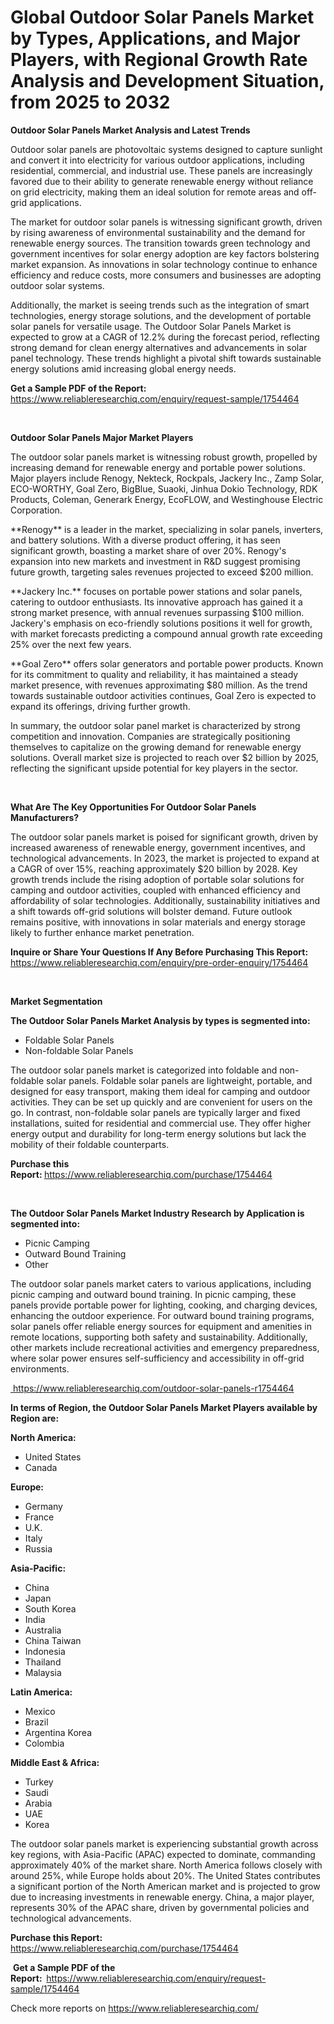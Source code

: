 <p><h1>Global Outdoor Solar Panels Market by Types, Applications, and Major Players, with Regional Growth Rate Analysis and Development Situation, from 2025 to 2032</h1></p><p><strong>Outdoor Solar Panels Market Analysis and Latest Trends</strong></p>
<p><p>Outdoor solar panels are photovoltaic systems designed to capture sunlight and convert it into electricity for various outdoor applications, including residential, commercial, and industrial use. These panels are increasingly favored due to their ability to generate renewable energy without reliance on grid electricity, making them an ideal solution for remote areas and off-grid applications.</p><p>The market for outdoor solar panels is witnessing significant growth, driven by rising awareness of environmental sustainability and the demand for renewable energy sources. The transition towards green technology and government incentives for solar energy adoption are key factors bolstering market expansion. As innovations in solar technology continue to enhance efficiency and reduce costs, more consumers and businesses are adopting outdoor solar systems.</p><p>Additionally, the market is seeing trends such as the integration of smart technologies, energy storage solutions, and the development of portable solar panels for versatile usage. The Outdoor Solar Panels Market is expected to grow at a CAGR of 12.2% during the forecast period, reflecting strong demand for clean energy alternatives and advancements in solar panel technology. These trends highlight a pivotal shift towards sustainable energy solutions amid increasing global energy needs.</p></p>
<p><strong>Get a Sample PDF of the Report:&nbsp;</strong> <a href="https://www.reliableresearchiq.com/enquiry/request-sample/1754464?utm_campaign=1674&utm_medium=2&utm_source=Github&utm_content=ia&utm_term=13022025&utm_id=outdoor-solar-panels">https://www.reliableresearchiq.com/enquiry/request-sample/1754464</a></p>
<p>&nbsp;</p>
<p><strong>Outdoor Solar Panels Major Market Players</strong></p>
<p><p>The outdoor solar panels market is witnessing robust growth, propelled by increasing demand for renewable energy and portable power solutions. Major players include Renogy, Nekteck, Rockpals, Jackery Inc., Zamp Solar, ECO-WORTHY, Goal Zero, BigBlue, Suaoki, Jinhua Dokio Technology, RDK Products, Coleman, Generark Energy, EcoFLOW, and Westinghouse Electric Corporation.</p><p>**Renogy** is a leader in the market, specializing in solar panels, inverters, and battery solutions. With a diverse product offering, it has seen significant growth, boasting a market share of over 20%. Renogy's expansion into new markets and investment in R&D suggest promising future growth, targeting sales revenues projected to exceed $200 million.</p><p>**Jackery Inc.** focuses on portable power stations and solar panels, catering to outdoor enthusiasts. Its innovative approach has gained it a strong market presence, with annual revenues surpassing $100 million. Jackery's emphasis on eco-friendly solutions positions it well for growth, with market forecasts predicting a compound annual growth rate exceeding 25% over the next few years.</p><p>**Goal Zero** offers solar generators and portable power products. Known for its commitment to quality and reliability, it has maintained a steady market presence, with revenues approximating $80 million. As the trend towards sustainable outdoor activities continues, Goal Zero is expected to expand its offerings, driving further growth.</p><p>In summary, the outdoor solar panel market is characterized by strong competition and innovation. Companies are strategically positioning themselves to capitalize on the growing demand for renewable energy solutions. Overall market size is projected to reach over $2 billion by 2025, reflecting the significant upside potential for key players in the sector.</p></p>
<p>&nbsp;</p>
<p><strong>What Are The Key Opportunities For Outdoor Solar Panels Manufacturers?</strong></p>
<p><p>The outdoor solar panels market is poised for significant growth, driven by increased awareness of renewable energy, government incentives, and technological advancements. In 2023, the market is projected to expand at a CAGR of over 15%, reaching approximately $20 billion by 2028. Key growth trends include the rising adoption of portable solar solutions for camping and outdoor activities, coupled with enhanced efficiency and affordability of solar technologies. Additionally, sustainability initiatives and a shift towards off-grid solutions will bolster demand. Future outlook remains positive, with innovations in solar materials and energy storage likely to further enhance market penetration.</p></p>
<p><strong>Inquire or Share Your Questions If Any Before Purchasing This Report:</strong> <a href="https://www.reliableresearchiq.com/enquiry/pre-order-enquiry/1754464?utm_campaign=1674&utm_medium=2&utm_source=Github&utm_content=ia&utm_term=13022025&utm_id=outdoor-solar-panels">https://www.reliableresearchiq.com/enquiry/pre-order-enquiry/1754464</a></p>
<p>&nbsp;</p>
<p><strong>Market Segmentation</strong></p>
<p><strong>The Outdoor Solar Panels Market Analysis by types is segmented into:</strong></p>
<p><ul><li>Foldable Solar Panels</li><li>Non-foldable Solar Panels</li></ul></p>
<p><p>The outdoor solar panels market is categorized into foldable and non-foldable solar panels. Foldable solar panels are lightweight, portable, and designed for easy transport, making them ideal for camping and outdoor activities. They can be set up quickly and are convenient for users on the go. In contrast, non-foldable solar panels are typically larger and fixed installations, suited for residential and commercial use. They offer higher energy output and durability for long-term energy solutions but lack the mobility of their foldable counterparts.</p></p>
<p><strong>Purchase this Report:&nbsp;</strong><a href="https://www.reliableresearchiq.com/purchase/1754464?utm_campaign=1674&utm_medium=2&utm_source=Github&utm_content=ia&utm_term=13022025&utm_id=outdoor-solar-panels">https://www.reliableresearchiq.com/purchase/1754464</a></p>
<p>&nbsp;</p>
<p><strong>The Outdoor Solar Panels Market Industry Research by Application is segmented into:</strong></p>
<p><ul><li>Picnic Camping</li><li>Outward Bound Training</li><li>Other</li></ul></p>
<p><p>The outdoor solar panels market caters to various applications, including picnic camping and outward bound training. In picnic camping, these panels provide portable power for lighting, cooking, and charging devices, enhancing the outdoor experience. For outward bound training programs, solar panels offer reliable energy sources for equipment and amenities in remote locations, supporting both safety and sustainability. Additionally, other markets include recreational activities and emergency preparedness, where solar power ensures self-sufficiency and accessibility in off-grid environments.</p></p>
<p><a href="https://www.reliableresearchiq.com/outdoor-solar-panels-r1754464?utm_campaign=1674&utm_medium=2&utm_source=Github&utm_content=ia&utm_term=13022025&utm_id=outdoor-solar-panels">&nbsp;https://www.reliableresearchiq.com/outdoor-solar-panels-r1754464</a></p>
<p><strong>In terms of Region, the Outdoor Solar Panels Market Players available by Region are:</strong></p>
<p>
    <p> <strong> North America: </strong>
        <ul>
            <li>United States</li>
            <li>Canada</li>
        </ul>
        </p> 
    <p> <strong> Europe: </strong>
        <ul>
            <li>Germany</li>
            <li>France</li>
            <li>U.K.</li>
            <li>Italy</li>
            <li>Russia</li>
        </ul>
        </p> 
    <p> <strong> Asia-Pacific: </strong>
        <ul>
            <li>China</li>
            <li>Japan</li>
            <li>South Korea</li>
            <li>India</li>
            <li>Australia</li>
            <li>China Taiwan</li>
            <li>Indonesia</li>
            <li>Thailand</li>
            <li>Malaysia</li>
        </ul>
        </p> 
    <p> <strong> Latin America: </strong>
        <ul>
            <li>Mexico</li>
            <li>Brazil</li>
            <li>Argentina Korea</li>
            <li>Colombia</li>
        </ul>
        </p> 
    <p> <strong> Middle East & Africa: </strong>
        <ul>
            <li>Turkey</li>
            <li>Saudi</li>
            <li>Arabia</li>
            <li>UAE</li>
            <li>Korea</li>
        </ul>
    </p>
    </p>
<p><p>The outdoor solar panels market is experiencing substantial growth across key regions, with Asia-Pacific (APAC) expected to dominate, commanding approximately 40% of the market share. North America follows closely with around 25%, while Europe holds about 20%. The United States contributes a significant portion of the North American market and is projected to grow due to increasing investments in renewable energy. China, a major player, represents 30% of the APAC share, driven by governmental policies and technological advancements.</p></p>
<p><strong>Purchase this Report: </strong><a href="https://www.reliableresearchiq.com/purchase/1754464?utm_campaign=1674&utm_medium=2&utm_source=Github&utm_content=ia&utm_term=13022025&utm_id=outdoor-solar-panels">https://www.reliableresearchiq.com/purchase/1754464</a></p>
<p>&nbsp;<strong>Get a Sample PDF of the Report:&nbsp;&nbsp;</strong><a href="https://www.reliableresearchiq.com/enquiry/request-sample/1754464?utm_campaign=1674&utm_medium=2&utm_source=Github&utm_content=ia&utm_term=13022025&utm_id=outdoor-solar-panels">https://www.reliableresearchiq.com/enquiry/request-sample/1754464</a></p>
<p><strong></strong></p>
<p>Check more reports on <a href="https://www.reliableresearchiq.com/?utm_campaign=1674&utm_medium=2&utm_source=Github&utm_content=ia&utm_term=13022025&utm_id=outdoor-solar-panels">https://www.reliableresearchiq.com/</a></p>